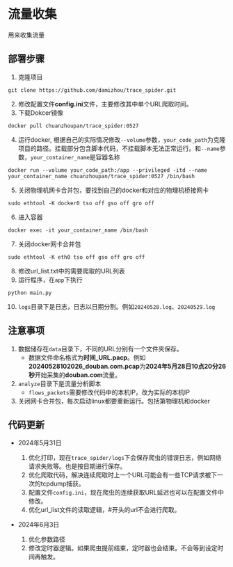# 流量收集

用来收集流量

## 部署步骤
1. 克隆项目
```
git clone https://github.com/damizhou/trace_spider.git
```
2. 修改配置文件**config.ini**文件，主要修改其中单个URL爬取时间。
3. 下载Dokcer镜像
```
docker pull chuanzhoupan/trace_spider:0527
```
4. 运行docker, 根据自己的实际情况修改`--volume`参数，`your_code_path`为克隆项目的路径。挂载部分包含脚本代码，不挂载脚本无法正常运行。和`--name`参数，`your_container_name`是容器名称
```
docker run --volume your_code_path:/app --privileged -itd --name your_container_name chuanzhoupan/trace_spider:0527 /bin/bash
```
5. 关闭物理机网卡合并包，要找到自己的docker和对应的物理机桥接网卡
```
sudo ethtool -K docker0 tso off gso off gro off
```
6. 进入容器
```
docker exec -it your_container_name /bin/bash  
```
7. 关闭docker网卡合并包
```
sudo ethtool -K eth0 tso off gso off gro off
```
8. 修改url_list.txt中的需要爬取的URL列表
9. 运行程序，在`app`下执行
```
python main.py
```
10. `logs`目录下是日志，日志以日期分割。例如`20240528.log`、`20240529.log`

## 注意事项

1. 数据储存在`data`目录下，不同的URL分别有一个文件夹保存。
	- 数据文件命名格式为**时间_URL.pacp**。例如**20240528102026_douban.com.pcap**为**2024年5月28日10点20分26秒**开始采集的**douban.com**流量。
2. `analyze`目录下是流量分析脚本
   - `flows_packets`需要修改代码中的本机IP，改为实际的本机IP
3. 关闭网卡合并包，每次启动linux都要重新运行。包括第物理机和docker

## 代码更新

- 2024年5月31日
  1. 优化打印，现在`trace_spider/logs`下会保存爬虫的错误日志，例如网络请求失败等。也是按日期进行保存。
  2. 优化爬取代码，解决连续爬取时上一个URL可能会有一些TCP请求被下一次的tcpdump捕获。
  3. 配置文件`config.ini`，现在爬虫的连续获取URL延迟也可以在配置文件中修改。
  4. 优化url_list文件的读取逻辑，#开头的url不会进行爬取。

- 2024年6月3日
  1. 优化参数路径
  2. 修改定时器逻辑。如果爬虫提前结束，定时器也会结束。不会等到设定时间再触发。
